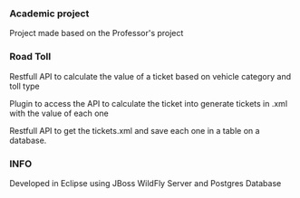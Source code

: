### Academic project

Project made based on the Professor's project

### Road Toll

Restfull API to calculate the value of a ticket based on vehicle category and toll type

Plugin to access the API to calculate the ticket into generate tickets in .xml with the value of each one

Restfull API to get the tickets.xml and save each one in a table on a database.

### INFO

Developed in Eclipse using JBoss WildFly Server and Postgres Database